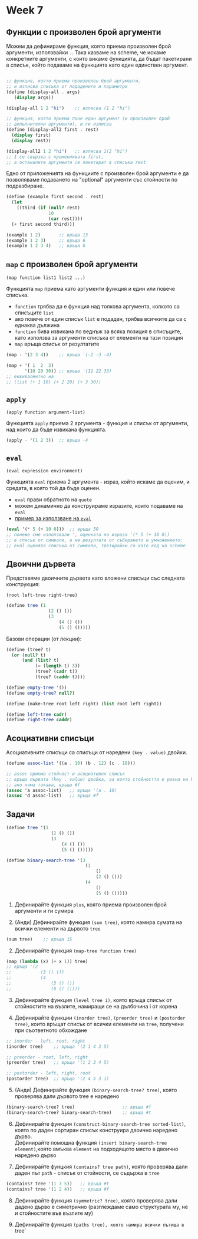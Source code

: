 # Week 7

## Функции с произволен брой аргументи

Можем да дефинираме функция, която приема произволен брой аргументи, използвайки `.`. Така казваме на scheme, че искаме конкретните аргументи, с които викаме функцията, да бъдат пакетирани в списък, който подаваме на функцията като един единствен аргумент.

```scheme

;; функция, която приема произволен брой аргументи,
;; и изписва списъка от подадените и параметри
(define (display-all . args)
   (display args))

(display-all 1 2 "hi")    ;; изписва (1 2 "hi")

;; функция, която приема поне един аргумент (и произволен брой
;; допълнителни аргументи), и ги изписва
(define (display-all2 first . rest)
  (display first)
  (display rest))

(display-all2 1 2 "hi")   ;; изписва 1(2 "hi")
;; 1 се свързва с променливата first,
;; a останалите аргументи се пакетират в списъка rest
```

Едно от приложенията на функциите с произволен брой аргументи е да позволяваме подаването на "optional" аргументи със стойности по подразбиране.

```scheme
(define (example first second . rest)
  (let
    ((third (if (null? rest)
                10
                (car rest))))
  (+ first second third)))

(еxample 1 2)       ;; връща 13
(example 1 2 3)     ;; връща 6
(example 1 2 3 4)   ;; връща 6
```

## `map` с произволен брой аргументи

`(map function list1 list2 ...)`

Функцията `map` приема като аргументи функция и един или повече списъка.
- `function` трябва да е функция над толкова аргумента, колкото са списъците `list`
- ако повече от един списък `list` е подаден, трябва всичките да са с еднаква дължина
- `function` бива извикана по веднъж за всяка позиция в списъците, като използва за аргументи списъка от елементи на тази позиция
- `map` връща списък от резултатите

```scheme
(map - '(2 3 4))    ;; връща '(-2 -3 -4)

(map + '( 1  2  3)
       '(10 20 30)) ;; връща '(11 22 33)
;; еквивалентно на
;; (list (+ 1 10) (+ 2 20) (+ 3 30))
```

## `аpply`

`(apply function argument-list)`

Функцията `apply` приема 2 аргумента - функция и списък от аргументи, над които да бъде извикана функцията.

```scheme
(apply - '(1 2 3))  ;; връща -4
```

## `eval`

`(eval expression environment)`

Функцията `eval` приема 2 аргумента - израз, който искаме да оценим, и средата, в която той да бъде оценен.  

- `eval` прави обратното на `quote`
- можем динамично да конструираме изразите, които подаваме на `eval`
- [пример за използване на `eval`](https://courses.cs.washington.edu/courses/cse341/02sp/scheme/apply-eval.html)

```scheme
(eval '(* 5 (+ 10 0)))  ;; връща 50
;; понеже сме използвали ', оценката на израза '(* 5 (+ 10 0))
;; е списък от символи, а не резултата от събирането и умножението;
;; eval оценява списъка от символи, третирайки го като код на scheme
```

## Двоични дървета

Представяме двоичните дървета като вложени списъци със следната конструкция:  

`(root left-tree right-tree)`

```scheme
(define tree (1
                (2 () ())
                (3
                    (4 () ())
                    (5 () ()))))
```

Базови операции (от лекции):
```scheme
(define (tree? t)
  (or (null? t)
      (and (list? t)
           (= (length t) 3))
           (tree? (cadr t))
           (tree? (caddr t))))

(define empty-tree '())
(define empty-tree? null?)

(define (make-tree root left right) (list root left right))

(define left-tree cadr)
(define right-tree caddr)

```

## Асоциативни списъци

Асоциативните списъци са списъци от наредени `(key . value)` двойки.

```scheme
(define assoc-list '((a . 10) (b . 12) (c . 18)))

;; аssoc приема стойност и асоциативен списък
;; връща първата (key . value) двойка, за която стойността е равна на key
;; ако няма такава, връща #f
(assoc 'a assoc-list)   ;; връща '(a . 10)
(assoc 'd assoc-list)   ;; връща #f
```

## Задачи

```scheme
(define tree '(1
                 (2 () ())
                 (3
                     (4 () ())
                     (5 () ()))))

(define binary-search-tree '(3
                              (1
                                  ()
                                  (2 () ()))
                              (4
                                  ()
                                  (5 () ()))))
```

1. Дефинирайте функция `plus`, която приема произволен брой аргументи и ги сумира

1. (Анди) Дефинирайте функция `(sum tree)`, която намира сумата на всички елементи на дървото `tree`

  ```scheme
  (sum tree)    ;; връща 15
  ```

2. Дефинирайте функция `(map-tree function tree)`

  ```scheme
  (map (lambda (x) (+ x 1)) tree)    
  ;; връща '(2
  ;;           (3 () ())
  ;;           (4
  ;;               (5 () ())
  ;;               (6 () ())))
  ```

3. Дефинирайте функция `(level tree i)`, която връща списък от стойностите на възлите, намиращи се на дълбочина i от корена

4. Дефинирайте функции `(inorder tree)`, `(preorder tree)` и `(postorder tree)`, които връщат списък от всички елементи на `tree`, получени при съответното обхождане  

  ```scheme
  ;; inorder - left, root, right  
  (inorder tree)    ;; връща '(2 1 4 3 5)

  ;; preorder - root, left, right
  (preorder tree)   ;; връща '(1 2 3 4 5)

  ;; postorder - left, right, root
  (postorder tree)  ;; връща '(2 4 5 3 1)
  ```

5. (Анди) Дефинирайте функция `(binary-search-tree? tree)`, която проверява дали дървото tree е наредено

  ```scheme
  (binary-search-tree? tree)                  ;; връща #f
  (binary-search-tree? binary-search-tree)    ;; връща #t
  ```

6. Дефинирайте функция `(construct-binary-search-tree sorted-list)`, която по даден сортиран списък конструира двоично наредено дърво.  
Дефинирайте помощна функция `(insert binary-search-tree element)`,която  вмъква `element` на подходящото място в двоично наредено дърво

7. Дефинирайте фунцкия `(contains? tree path)`, която проверява дали даден път `path` - списък от стойности, се съдържа в `tree`

  ```scheme
  (contains? tree '(1 3 5))   ;; връща #t
  (contains? tree '(1 2 4))   ;; връща #f
  ```

8. Дефинирайте функция `(symmetric? tree)`, която проверява дали дадено дърво е симетрично (разглеждаме само структурата му, не и стойностите във възлите му)

9. Дефинирайте функция `(paths tree), която намира всички пътища в `tree`
